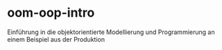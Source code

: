 # oom-oop-intro
Einführung in die objektorientierte Modellierung und Programmierung an einem Beispiel aus der Produktion
